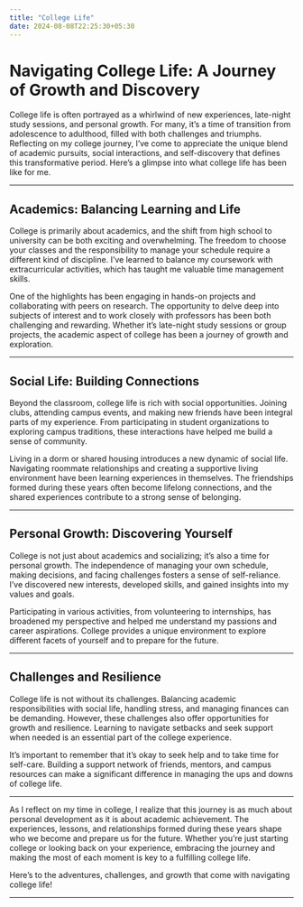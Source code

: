 ```yaml
---
title: "College Life"
date: 2024-08-08T22:25:30+05:30
---
```


# **Navigating College Life: A Journey of Growth and Discovery**

College life is often portrayed as a whirlwind of new experiences, late-night study sessions, and personal growth. For many, it’s a time of transition from adolescence to adulthood, filled with both challenges and triumphs. Reflecting on my college journey, I’ve come to appreciate the unique blend of academic pursuits, social interactions, and self-discovery that defines this transformative period. Here’s a glimpse into what college life has been like for me.

---

## **Academics: Balancing Learning and Life**

College is primarily about academics, and the shift from high school to university can be both exciting and overwhelming. The freedom to choose your classes and the responsibility to manage your schedule require a different kind of discipline. I’ve learned to balance my coursework with extracurricular activities, which has taught me valuable time management skills.

One of the highlights has been engaging in hands-on projects and collaborating with peers on research. The opportunity to delve deep into subjects of interest and to work closely with professors has been both challenging and rewarding. Whether it’s late-night study sessions or group projects, the academic aspect of college has been a journey of growth and exploration.

---

## **Social Life: Building Connections**

Beyond the classroom, college life is rich with social opportunities. Joining clubs, attending campus events, and making new friends have been integral parts of my experience. From participating in student organizations to exploring campus traditions, these interactions have helped me build a sense of community.

Living in a dorm or shared housing introduces a new dynamic of social life. Navigating roommate relationships and creating a supportive living environment have been learning experiences in themselves. The friendships formed during these years often become lifelong connections, and the shared experiences contribute to a strong sense of belonging.

---

## **Personal Growth: Discovering Yourself**

College is not just about academics and socializing; it’s also a time for personal growth. The independence of managing your own schedule, making decisions, and facing challenges fosters a sense of self-reliance. I’ve discovered new interests, developed skills, and gained insights into my values and goals.

Participating in various activities, from volunteering to internships, has broadened my perspective and helped me understand my passions and career aspirations. College provides a unique environment to explore different facets of yourself and to prepare for the future.

---

## **Challenges and Resilience**

College life is not without its challenges. Balancing academic responsibilities with social life, handling stress, and managing finances can be demanding. However, these challenges also offer opportunities for growth and resilience. Learning to navigate setbacks and seek support when needed is an essential part of the college experience.

It’s important to remember that it’s okay to seek help and to take time for self-care. Building a support network of friends, mentors, and campus resources can make a significant difference in managing the ups and downs of college life.

---

As I reflect on my time in college, I realize that this journey is as much about personal development as it is about academic achievement. The experiences, lessons, and relationships formed during these years shape who we become and prepare us for the future. Whether you’re just starting college or looking back on your experience, embracing the journey and making the most of each moment is key to a fulfilling college life.

Here’s to the adventures, challenges, and growth that come with navigating college life!

---

